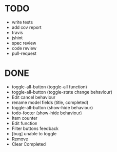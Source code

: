 # TODO
- write tests
- add cov report
- travis
- jshint
- spec review
- code review
- pull-request

# DONE
- toggle-all-button (toggle-all function)
- toggle-all-button (toggle-state change behaviour)
- Edit cancel behaviour
- rename model fields (title, completed)
- toggle-all-button (show-hide behaviour)
- todo-footer (show-hide behaviour)
- Item counter
- Edit function
- Filter buttons feedback
- [bug] unable to toggle
- Remove
- Clear Completed

